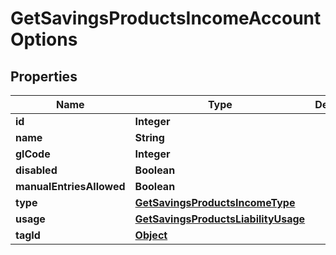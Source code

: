 

# GetSavingsProductsIncomeAccountOptions

## Properties

Name | Type | Description | Notes
------------ | ------------- | ------------- | -------------
**id** | **Integer** |  |  [optional]
**name** | **String** |  |  [optional]
**glCode** | **Integer** |  |  [optional]
**disabled** | **Boolean** |  |  [optional]
**manualEntriesAllowed** | **Boolean** |  |  [optional]
**type** | [**GetSavingsProductsIncomeType**](GetSavingsProductsIncomeType.md) |  |  [optional]
**usage** | [**GetSavingsProductsLiabilityUsage**](GetSavingsProductsLiabilityUsage.md) |  |  [optional]
**tagId** | [**Object**](.md) |  |  [optional]



